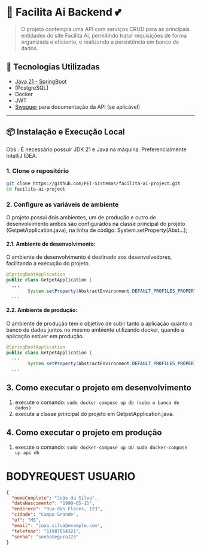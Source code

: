 # 📡 Facilita Ai Backend 💕

> O projeto contempla uma API com serviços CRUD para as principais entidades
> do site Facilita Ai, permitindo tratar requisições de forma organizada e eficiente,
> e realizando a persistência em banco de dados.

## 🚀 Tecnologias Utilizadas

- [Java 21 - SpringBoot](https://docs.spring.io/spring-boot/index.html)
- [PostgreSQL]
- Docker
- JWT
- [Swagger](https://swagger.io/) para documentação da API (se aplicável)

---

## 📦 Instalação e Execução Local

Obs.: É necessário possuir JDK 21 e Java na máquina. Preferencialmente IntelliJ IDEA.

### 1. Clone o repositório
```bash
git clone https://github.com/PET-Sistemas/facilita-ai-project.git
cd facilita-ai-project
```
### 2. Configure as variáveis de ambiente
O projeto possui dois ambientes, um de produção e outro de desenvolvimento
ambos são configurados na classe principal do projeto (GetpetApplication.java),
na linha de código: System.setProperty(Abst...);

#### 2.1. Ambiente de desenvolvimento:
O ambiente de desenvolvimento é destinado aos desenvolvedores, facilitando a execução do projeto.
```java
@SpringBootApplication
public class GetpetApplication {
  ...
		System.setProperty(AbstractEnvironment.DEFAULT_PROFILES_PROPERTY_NAME, "");
  ...
```
#### 2.2. Ambiente de produção:
O ambiente de produção tem o objetivo de subir tanto a aplicação quanto o banco de dados juntos no mesmo ambiente
utilizando docker, quando a aplicação estiver em produção.
```java
@SpringBootApplication
public class GetpetApplication {
  ...
		System.setProperty(AbstractEnvironment.DEFAULT_PROFILES_PROPERTY_NAME, "production");
  ...
```
## 3. Como executar o projeto em desenvolvimento
1. execute o comando: ```sudo docker-compose up db (sobe o banco de dados)```
2. execute a classe principal do projeto em GetpetApplication.java.

## 4. Como executar o projeto em produção
1. execute o comando: ```sudo docker-compose up OU sudo docker-compose up api db```

# BODYREQUEST USUARIO

```JSON
{
  "nomeCompleto": "João da Silva",
  "dataNascimento": "1990-05-15",
  "endereco": "Rua das Flores, 123",
  "cidade": "Campo Grande",
  "uf": "MS",
  "email": "joao.silva@example.com",
  "telefone": "11987654321",
  "senha": "senhaSegura123"
}
